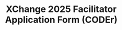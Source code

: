 ---
title: XChange 2025 Facilitator Application Form (CODEr)
redirect_to: https://forms.gle/3oqAyHpuPwcshXbZ6
redirect_from: 
  - /XC25CODErFaciAppForm
  - /xc25coderfaciappform
---